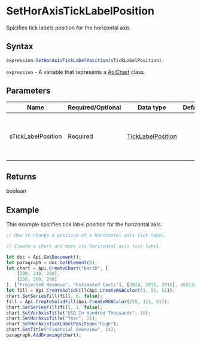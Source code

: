 # SetHorAxisTickLabelPosition

Spicifies tick labels position for the horizontal axis.

## Syntax

```javascript
expression.SetHorAxisTickLabelPosition(sTickLabelPosition);
```

`expression` - A variable that represents a [ApiChart](../ApiChart.md) class.

## Parameters

| **Name** | **Required/Optional** | **Data type** | **Default** | **Description** |
| ------------- | ------------- | ------------- | ------------- | ------------- |
| sTickLabelPosition | Required | [TickLabelPosition](../../Enumeration/TickLabelPosition.md) |  | The type for the position of chart horizontal tick labels. |

## Returns

boolean

## Example

This example spicifies tick label position for the horizontal axis.

```javascript editor-docx
// How to change a position of a horizontal axis tick label.

// Create a chart and move its horizontal axis tick label.

let doc = Api.GetDocument();
let paragraph = doc.GetElement(0);
let chart = Api.CreateChart("bar3D", [
	[200, 240, 280],
	[250, 260, 280]
], ["Projected Revenue", "Estimated Costs"], [2014, 2015, 2016], 4051300, 2347595, 24);
let fill = Api.CreateSolidFill(Api.CreateRGBColor(51, 51, 51));
chart.SetSeriesFill(fill, 0, false);
fill = Api.CreateSolidFill(Api.CreateRGBColor(255, 111, 61));
chart.SetSeriesFill(fill, 1, false);
chart.SetVerAxisTitle("USD In Hundred Thousands", 10);
chart.SetHorAxisTitle("Year", 11);
chart.SetHorAxisTickLabelPosition("high");
chart.SetTitle("Financial Overview", 13);
paragraph.AddDrawing(chart);
```
